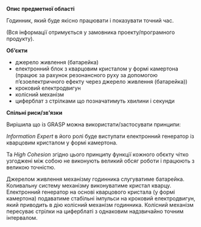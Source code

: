 **Опис предметної області**

Годинник, який буде якісно працювати і показувати точний час.

(Вся інформації отримується у замовника проекту/програмного продукту).

**Об’єкти**
- джерело живлення (батарейка)
- електронний блок з кварцовим кристалом у формі камертона (працює за рахунок резонансного руху за допомогою п’єзоелектричного ефекту через джерело живлення (батарейка))
- кроковий електродвигун
- колісний механізм
- циферблат з стрілками що позначатимуть хвилини і секунди

**Спільні риси/зв’язки**

Вирішила що із GRASP можна використати/застосувати принципи:

*Information Expert*  в його ролі буде виступати електронний генератор із кварцовим кристалом у формі камертона.

Та  *High Cohesion* згідно цього принципу функції кожного обєкту чітко узгоджені між собою не виконують великий обсяг роботи і працюють з великою точністю.

Джерелом живлення механізму годинника слугуватиме батарейка. Коливальну систему механізму виконуватиме кристал кварцу. Електронний генератор на основі кварцового кристала (у формі камертона) подаватиме стабільні імпульси на кроковий електродвигун, який приводить в дію колісний механізм годинника. Колісний механізм пересуває стрілки на циферблаті з однаковим надзвичайно точним інтервалом.
